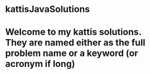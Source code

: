 # kattisJavaSolutions
# Welcome to my kattis solutions. They are named either as the full problem name or a keyword (or acronym if long)
